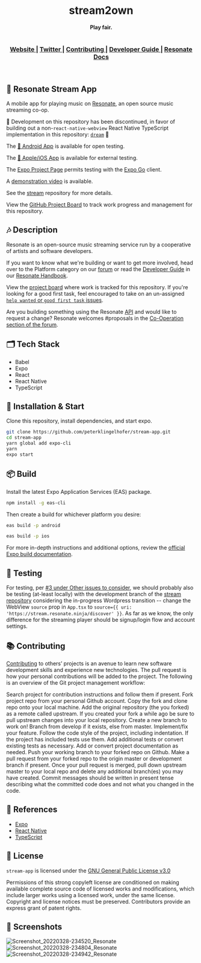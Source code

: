 <div align="center">
  <h1 align="center">stream2own</h1>
  <strong>Play fair.</strong>
</div>
<br />

<div align="center">
  <h3>
    <a href="https://resonate.is">
      Website
    </a>
    <span> | </span>
    <a href="https://www.twitter.com/resonatecoop/">
      Twitter
    </a>
    <span> | </span>
    <a href="https://github.com/resonatecoop/stream2own/blob/master/CONTRIBUTING.md">
      Contributing
    </a>
    <span> | </span>
    <a href="https://community.resonate.is/t/dev-volunteers-needed-to-build-the-resonate-ecosystem/2262">
      Developer Guide
    </a>
    <span> | </span>
    <a href="https://docs.resonate.coop">
      Resonate Docs
    </a>
  </h3>
</div>
<br />

## 🎵 Resonate Stream App

A mobile app for playing music on [Resonate](https://stream.resonate.coop/), an open source music streaming co-op.

🚧 Development on this repository has been discontinued, in favor of building out a non-`react-native-webview` React Native TypeScript implementation in this repository: [`dream`](https://github.com/resonatecoop/dream) 🚧

The [🤖 Android App](https://play.google.com/store/apps/details?id=com.resonate.streamapp) is available for open testing.

The [🍎 Apple/iOS App](https://testflight.apple.com/join/WJZ5EHqf) is available for external testing.

The [Expo Project Page](https://expo.dev/@peterklingelhofer/stream-app?serviceType=classic&distribution=expo-go) permits testing with the [Expo Go](https://expo.dev/client) client.

A [demonstration video](https://www.dropbox.com/s/yfpaw0v7lu2x9af/Simulator%20Screen%20Recording%20-%20iPhone%208%20-%202022-02-17%20at%2018.58.26.mp4?dl=0) is available.

See the [stream](https://github.com/resonatecoop/stream) repository for more details.

View the [GitHub Project Board](https://github.com/peterklingelhofer/stream-app/projects/1) to track work progress and management for this repository.

## 🎶 Description

Resonate is an open-source music streaming service run by a cooperative of artists and software developers.

If you want to know what we're building or want to get more involved, head over to the Platform category on our [forum](https://community.resonate.is/c/platform/l/latest?board=default) or read the [Developer Guide](https://community.resonate.is/docs?topic=2262) in our [Resonate Handbook](https://community.resonate.is/docs).

View the [project board](https://github.com/peterklingelhofer/stream-app/projects/1) where work is tracked for this repository. If you're looking for a good first task, feel encouraged to take on an un-assigned [`help wanted` or `good first task` issues](https://github.com/resonatecoop/stream/issues).

Are you building something using the Resonate [API](#api) and would like to request a change? Resonate welcomes #proposals in the [Co-Operation section of the forum](https://community.resonate.is/c/66).


## 🗂 Tech Stack

- Babel
- Expo
- React
- React Native
- TypeScript


## 🔧 Installation & Start

Clone this repository, install dependencies, and start expo.

```sh
git clone https://github.com/peterklingelhofer/stream-app.git
cd stream-app
yarn global add expo-cli
yarn
expo start
```

## 📦 Build
Install the latest Expo Application Services (EAS) package.

```sh
npm install -g eas-cli
```

Then create a build for whichever platform you desire:
```sh
eas build -p android
```
```sh
eas build -p ios
```

For more in-depth instructions and additional options, review the [official Expo build documentation](https://docs.expo.dev/build/introduction/).

## 🧪 Testing
For testing, per [#3 under Other issues to consider](https://github.com/resonatecoop/stream/issues/171), we should probably also be testing (at-least locally) with the development branch of the [stream repository](https://github.com/resonatecoop/stream) considering the in-progress Wordpress transition -- change the WebView `source` prop in `App.tsx` to `source={{ uri: 'https://stream.resonate.ninja/discover' }}`. As far as we know, the only difference for the streaming player should be signup/login flow and account settings.


## 📚 Contributing

<a href="https://github.com/resonatecoop/stream2own/blob/master/CONTRIBUTING.md">Contributing</a> to others’ projects is an avenue to learn new software development skills and experience new technologies. The pull request is how your personal contributions will be added to the project. The following is an overview of the Git project management workflow:

Search project for contribution instructions and follow them if present.
Fork project repo from your personal Github account.
Copy the fork and clone repo onto your local machine.
Add the original repository (the you forked) as a remote called upstream.
If you created your fork a while ago be sure to pull upstream changes into your local repository.
Create a new branch to work on! Branch from develop if it exists, else from master.
Implement/fix your feature.
Follow the code style of the project, including indentation.
If the project has included tests use them.
Add additional tests or convert existing tests as necessary.
Add or convert project documentation as needed.
Push your working branch to your forked repo on Github.
Make a pull request from your forked repo to the origin master or development branch if present.
Once your pull request is merged, pull down upstream master to your local repo and delete any additional branch(es) you may have created.
Commit messages should be written in present tense describing what the committed code does and not what you changed in the code.


## 📖 References

- [Expo](https://expo.dev/)
- [React Native](https://reactnative.dev/)
- [TypeScript](https://typescriptlang.org/')


## 📑 License

`stream-app` is licensed under the
[GNU General Public License v3.0](https://github.com/peterklingelhofer/stream-app/blob/master/LICENSE)

Permissions of this strong copyleft license are conditioned on making available complete source code of licensed works and modifications, which include larger works using a licensed work, under the same license. Copyright and license notices must be preserved. Contributors provide an express grant of patent rights.


## 📸 Screenshots
![Screenshot_20220328-234520_Resonate](https://user-images.githubusercontent.com/60944077/167742491-00e0ac80-3fc7-4b6d-a564-d4bd03c146da.jpg)
![Screenshot_20220328-234804_Resonate](https://user-images.githubusercontent.com/60944077/167742511-087af2d5-af71-45a3-96ef-e1d5d7e2034a.png)
![Screenshot_20220328-234942_Resonate](https://user-images.githubusercontent.com/60944077/167742534-13c8d18b-7923-439d-8b61-abd7ea53896e.jpg)
